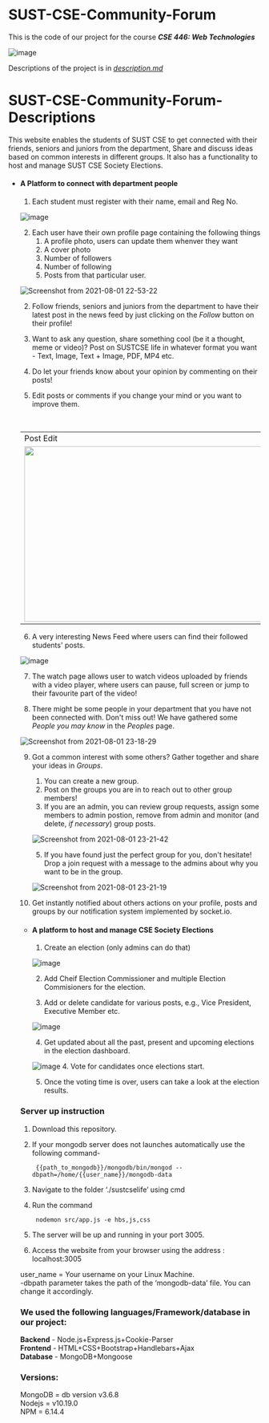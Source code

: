 # SUST-CSE-Community-Forum

This is the code of our project for the course  ***CSE 446: Web Technologies***

![image](https://user-images.githubusercontent.com/39720940/127362104-6e77704b-7eb1-48e5-ae26-a6267ca00084.png)

Descriptions of the project is in [*description.md*](https://github.com/BIJOY-SUST/SUST-CSE-Community-Forum/blob/master/description.md)

# SUST-CSE-Community-Forum-Descriptions

 This website enables the students of SUST CSE to get connected with their friends, seniors and juniors from the department, Share and discuss ideas based on common interests in different groups. It also has a functionality to host and manage SUST CSE Society Elections. 

* #### A Platform to connect with department people 
   1. Each student must register with their name, email and Reg No.
   
   
   ![image](https://user-images.githubusercontent.com/39720940/127771369-84a0a4f9-0230-465c-8cf5-62efc6ca1952.png)
   
   2. Each user have their own profile page containing the following things
        1. A profile photo, users can update them whenver they want
        2. A cover photo
        3. Number of followers
        4. Number of following
        5. Posts from that particular user.
   
   
   ![Screenshot from 2021-08-01 22-53-22](https://user-images.githubusercontent.com/41442625/127779109-4f087f86-9cb6-4ad0-8a70-5c07fed205db.png)

   2. Follow friends, seniors and juniors from the department to have their latest post in the news feed by just clicking on the *Follow* button on their profile!

   3. Want to ask any question, share something cool (be it a thought, meme or video)? Post on SUSTCSE life in whatever format you want - Text, Image, Text + Image, PDF, MP4 etc.

   4. Do let your friends know about your opinion by commenting on their posts!
   
   5. Edit posts or comments if you change your mind or you want to improve them.
   
   <table>
  <tr>
     <td>Post Edit</td>
     <td>Comment Edit</td>
  </tr>
  <tr>
    <td><img src="https://user-images.githubusercontent.com/41442625/127779319-3ab6fd14-975c-4507-8f10-64c46175e44d.png" width=970 height=350></td>
   <br>
    <td><img src="https://user-images.githubusercontent.com/41442625/127779344-a9e4bf99-fe87-4c35-a7b5-c55121e69223.png" width=970 height=350></td>
  </tr>
 </table>

   
   6. A very interesting News Feed where users can find their followed students' posts.
  
   ![image](https://user-images.githubusercontent.com/39720940/127771487-c8dce72b-221d-48ff-ad35-36b61d24801e.png)
   
   7. The watch page allows user to watch videos uploaded by friends with a video player, where users can pause, full screen or jump to their favourite part of the video!

   8. There might be some people in your department that you have not been connected with. Don't miss out! We have gathered some *People you may know* in the *Peoples* page.
   
   ![Screenshot from 2021-08-01 23-18-29](https://user-images.githubusercontent.com/41442625/127779843-e8bd1de8-14ca-4700-b304-87e1450d467c.png)
   
   9. Got a common interest with some others? Gather together and share your ideas in *Groups*.
      1. You can create a new group.
      2. Post on the groups you are in to reach out to other group members!
      3. If you are an admin, you can review group requests, assign some members to admin postion, remove from admin and monitor (and delete, *if necessary*) group posts.
     
      ![Screenshot from 2021-08-01 23-21-42](https://user-images.githubusercontent.com/41442625/127779900-f82438df-07a0-46d9-954a-fee512df9d85.png)


      5. If you have found just the perfect group for you, don't hesitate! Drop a join request with a message to the admins about why you want to be in the group.
      
      ![Screenshot from 2021-08-01 23-21-19](https://user-images.githubusercontent.com/41442625/127779929-375af4f8-e5d1-426a-81fe-4d8efa3ba4b6.png)


   10. Get instantly notified about others actions on your profile, posts and groups by our notification system implemented by socket.io.


* #### A platform to host and manage CSE Society Elections

    1. Create an election (only admins can do that)
    
    ![image](https://user-images.githubusercontent.com/39720940/127780116-2b9cc0e5-e512-4e36-8646-c9b4665b1c2d.png)

    2. Add Cheif Election Commissioner and multiple Election Commisioners for the election.

    3. Add or delete candidate for various posts, e.g., Vice President, Executive Member etc. 
    
    ![image](https://user-images.githubusercontent.com/39720940/127780574-2d8900e9-8e12-4957-b1d8-058cee75021d.png)

    4. Get updated about all the past, present and upcoming elections in the election dashboard.

    ![image](https://user-images.githubusercontent.com/39720940/127780080-5d3ce6c7-55e2-489c-88b4-0cae335cfcb0.png)
    4. Vote for candidates once elections start.  
     
    5. Once the voting time is over, users can take a look at the election results.



### Server up instruction

1. Download this repository.
2. If your mongodb server does not launches automatically use the following command- 

        {{path_to_mongodb}}/mongodb/bin/mongod --dbpath=/home/{{user_name}}/mongodb-data     
3. Navigate  to the folder  ‘./sustcselife’  using cmd
4. Run the command

        nodemon src/app.js -e hbs,js,css
5. The server will be up and running in your port 3005.
6. Access the website from your browser using the address : localhost:3005


 user_name = Your username on your Linux Machine.  
-dbpath parameter takes the path of the ‘mongodb-data’ file. You can change it accordingly. 

### We used the following languages/Framework/database in our project:

**Backend** - Node.js+Express.js+Cookie-Parser\
**Frontend** - HTML+CSS+Bootstrap+Handlebars+Ajax\
**Database** - MongoDB+Mongoose
### Versions:
MongoDB = db version v3.6.8\
Nodejs = v10.19.0\
NPM = 6.14.4

